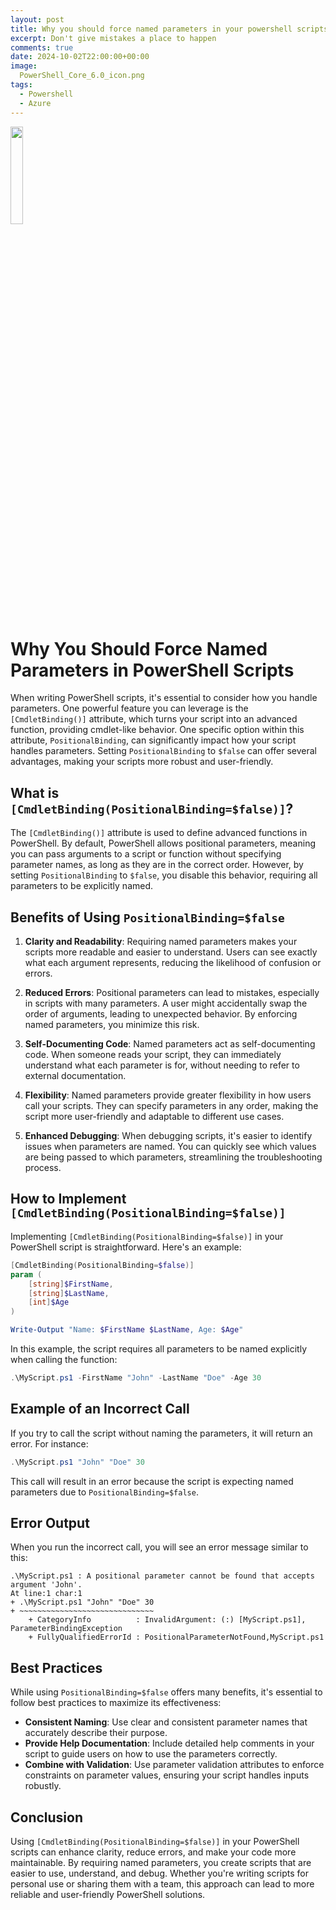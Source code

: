 ```yaml
---
layout: post
title: Why you should force named parameters in your powershell scripts
excerpt: Don't give mistakes a place to happen
comments: true
date: 2024-10-02T22:00:00+00:00
image:
  PowerShell_Core_6.0_icon.png
tags: 
  - Powershell
  - Azure
---
```

<img src="https://docs.microsoft.com/en-gb/azure/virtual-machines/linux/media/index/logo_powershell.svg" height="20%" width="20%">

# Why You Should Force Named Parameters in PowerShell Scripts

When writing PowerShell scripts, it's essential to consider how you handle parameters. One powerful feature you can leverage is the `[CmdletBinding()]` attribute, which turns your script into an advanced function, providing cmdlet-like behavior. One specific option within this attribute, `PositionalBinding`, can significantly impact how your script handles parameters. Setting `PositionalBinding` to `$false` can offer several advantages, making your scripts more robust and user-friendly.

## What is `[CmdletBinding(PositionalBinding=$false)]`?

The `[CmdletBinding()]` attribute is used to define advanced functions in PowerShell. By default, PowerShell allows positional parameters, meaning you can pass arguments to a script or function without specifying parameter names, as long as they are in the correct order. However, by setting `PositionalBinding` to `$false`, you disable this behavior, requiring all parameters to be explicitly named.

## Benefits of Using `PositionalBinding=$false`

1. **Clarity and Readability**: Requiring named parameters makes your scripts more readable and easier to understand. Users can see exactly what each argument represents, reducing the likelihood of confusion or errors.

2. **Reduced Errors**: Positional parameters can lead to mistakes, especially in scripts with many parameters. A user might accidentally swap the order of arguments, leading to unexpected behavior. By enforcing named parameters, you minimize this risk.

3. **Self-Documenting Code**: Named parameters act as self-documenting code. When someone reads your script, they can immediately understand what each parameter is for, without needing to refer to external documentation.

4. **Flexibility**: Named parameters provide greater flexibility in how users call your scripts. They can specify parameters in any order, making the script more user-friendly and adaptable to different use cases.

5. **Enhanced Debugging**: When debugging scripts, it's easier to identify issues when parameters are named. You can quickly see which values are being passed to which parameters, streamlining the troubleshooting process.

## How to Implement `[CmdletBinding(PositionalBinding=$false)]`

Implementing `[CmdletBinding(PositionalBinding=$false)]` in your PowerShell script is straightforward. Here's an example:

```powershell
[CmdletBinding(PositionalBinding=$false)]
param (
    [string]$FirstName,
    [string]$LastName,
    [int]$Age
)

Write-Output "Name: $FirstName $LastName, Age: $Age"
```

In this example, the script requires all parameters to be named explicitly when calling the function:

```powershell
.\MyScript.ps1 -FirstName "John" -LastName "Doe" -Age 30
```

## Example of an Incorrect Call

If you try to call the script without naming the parameters, it will return an error. For instance:

```powershell
.\MyScript.ps1 "John" "Doe" 30
```

This call will result in an error because the script is expecting named parameters due to `PositionalBinding=$false`.

## Error Output

When you run the incorrect call, you will see an error message similar to this:

```plaintext
.\MyScript.ps1 : A positional parameter cannot be found that accepts argument 'John'.
At line:1 char:1
+ .\MyScript.ps1 "John" "Doe" 30
+ ~~~~~~~~~~~~~~~~~~~~~~~~~~~~~~
    + CategoryInfo          : InvalidArgument: (:) [MyScript.ps1], ParameterBindingException
    + FullyQualifiedErrorId : PositionalParameterNotFound,MyScript.ps1
```

## Best Practices

While using `PositionalBinding=$false` offers many benefits, it's essential to follow best practices to maximize its effectiveness:

- **Consistent Naming**: Use clear and consistent parameter names that accurately describe their purpose.
- **Provide Help Documentation**: Include detailed help comments in your script to guide users on how to use the parameters correctly.
- **Combine with Validation**: Use parameter validation attributes to enforce constraints on parameter values, ensuring your script handles inputs robustly.

## Conclusion

Using `[CmdletBinding(PositionalBinding=$false)]` in your PowerShell scripts can enhance clarity, reduce errors, and make your code more maintainable. By requiring named parameters, you create scripts that are easier to use, understand, and debug. Whether you're writing scripts for personal use or sharing them with a team, this approach can lead to more reliable and user-friendly PowerShell solutions.

